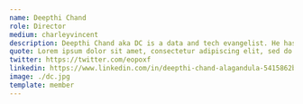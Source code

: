 ```yaml
---
name: Deepthi Chand
role: Director
medium: charleyvincent
description: Deepthi Chand aka DC is a data and tech evangelist. He has been instrumental as a chapter leader in defining the working operations of DataKind Bangalore. He has previously worked as a software consultant at Sahaj and Thoughtworks.
quote: Lorem ipsum dolor sit amet, consectetur adipiscing elit, sed do eiusmod tempor incididunt ut labore et dolore magna aliqua.
twitter: https://twitter.com/eopoxf
linkedin: https://www.linkedin.com/in/deepthi-chand-alagandula-5415862b/
image: ./dc.jpg
template: member
---
```

